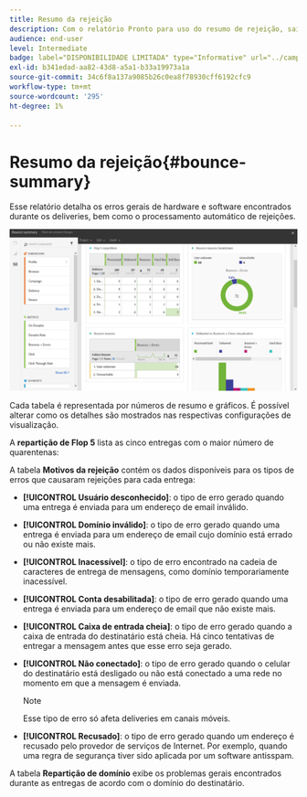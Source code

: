 ```yaml
---
title: Resumo da rejeição
description: Com o relatório Pronto para uso do resumo de rejeição, saiba mais sobre o status das campanhas enviadas e os erros que elas podem ter encontrado.
audience: end-user
level: Intermediate
badge: label="DISPONIBILIDADE LIMITADA" type="Informative" url="../campaign-standard-migration-home.md" tooltip="Restrito a usuários migrados do Campaign Standard"
exl-id: b341edad-aa82-43d8-a5a1-b33a19973a1a
source-git-commit: 34c6f8a137a9085b26c0ea8f78930cff6192cfc9
workflow-type: tm+mt
source-wordcount: '295'
ht-degree: 1%

---
```


# Resumo da rejeição{#bounce-summary}

Esse relatório detalha os erros gerais de hardware e software encontrados durante os deliveries, bem como o processamento automático de rejeições.

![](assets/campaign_reports_bounces.png)

Cada tabela é representada por números de resumo e gráficos. É possível alterar como os detalhes são mostrados nas respectivas configurações de visualização.

A **repartição de Flop 5** lista as cinco entregas com o maior número de quarentenas:

A tabela **Motivos da rejeição** contém os dados disponíveis para os tipos de erros que causaram rejeições para cada entrega:

* **[!UICONTROL Usuário desconhecido]**: o tipo de erro gerado quando uma entrega é enviada para um endereço de email inválido.
* **[!UICONTROL Domínio inválido]**: o tipo de erro gerado quando uma entrega é enviada para um endereço de email cujo domínio está errado ou não existe mais.
* **[!UICONTROL Inacessível]**: o tipo de erro encontrado na cadeia de caracteres de entrega de mensagens, como domínio temporariamente inacessível.
* **[!UICONTROL Conta desabilitada]**: o tipo de erro gerado quando uma entrega é enviada para um endereço de email que não existe mais.
* **[!UICONTROL Caixa de entrada cheia]**: o tipo de erro gerado quando a caixa de entrada do destinatário está cheia. Há cinco tentativas de entregar a mensagem antes que esse erro seja gerado.
* **[!UICONTROL Não conectado]**: o tipo de erro gerado quando o celular do destinatário está desligado ou não está conectado a uma rede no momento em que a mensagem é enviada.

  >[!NOTE]
  >
  >Esse tipo de erro só afeta deliveries em canais móveis.

* **[!UICONTROL Recusado]**: o tipo de erro gerado quando um endereço é recusado pelo provedor de serviços de Internet. Por exemplo, quando uma regra de segurança tiver sido aplicada por um software antisspam.

A tabela **Repartição de domínio** exibe os problemas gerais encontrados durante as entregas de acordo com o domínio do destinatário.

